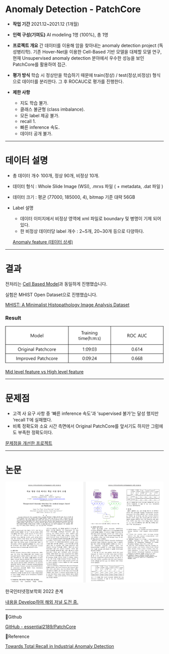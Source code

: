 # Anomaly Detection - PatchCore

- **작업 기간**
2021.12~2021.12 (1개월)

- **인력 구성(기여도)**
AI modeling 1명 (100%), 총 1명

- **프로젝트 개요**
간 데이터를 이용해 암을 찾아내는 anomaly detection project (독성병리학).
기존 Hover-Net을 이용한 Cell-Based 기반 모델을 대체할 모델 연구, 현재 Unsupervised anomaly detection 분야에서 우수한 성능을 보인 PatchCore를 활용하여 접근.

- **평가 방식**
학습 시 정상만을 학습하기 때문에 train(정상) / test(정상,비정상) 형식으로 데이터를 분리한다. 그 후 ROCAUC로 평가를 진행한다.

- **제한 사항**
    - 지도 학습 불가.
    - 클래스 불균형 (class imbalance).
    - 모든 label 제공 불가.
    - recall 1.
    - 빠른 inference 속도.
    - 데이터 공개 불가.

---

# 데이터 설명

- 총 데이터 개수 100개, 정상 90개, 비정상 10개.
- 데이터 형식 : Whole Slide Image (WSI), .mrxs 파일 ( + metadata, .dat 파일 )
- 데이터 크기 : 평균 (77000, 185000, 4), bitmap 기준 대략 56GB

- Label 설명
    - 데이터 이미지에서 비정상 영역에 xml 파일로 boundary 및 병명이 기제 되어 있다.
    - 한 비정상 데이터당 label 개수 : 2~5개, 20~30개 등으로 다양하다.
    
    [Anomaly feature (데이터 상세)](https://www.notion.so/Anomaly-feature-0b625be87f2048228be6184ed3acf6c5)
    

---

# 결과

전처리는 [Cell Based Model](https://www.notion.so/Anomaly-Detection-Cell-Based-Model-dc4f87510468429b8f0f607be7eb64dd)과 동일하게 진행했습니다.

실험은 MHIST Open Dataset으로 진행했습니다.

[MHIST: A Minimalist Histopathology Image Analysis Dataset](https://bmirds.github.io/MHIST/)

### Result

![Untitled](Anomaly%20De%207ab1a/Untitled.png)

[Mid level feature vs High level feature](https://www.notion.so/8615507407fc47e9b147ec2bb84de992)

---

# 문제점

- 고객 사 요구 사항 중 ‘빠른 inference 속도’과 ‘supervised 불가’는 달성 했지만 ‘recall 1’에 실패했다.
- 비록 정확도와 소요 시간 측면에서 Original PatchCore를 앞서기도 하지만 그럼에도 부족한 정확도이다.

[문제점을 개선한 프로젝트](https://www.notion.so/Anomaly-Detection-FPC-03a4a34a4fb8426faa25e561ac133863)

---

# 논문

![한국인터넷정보학회 2020 춘계](Anomaly%20De%207ab1a/Untitled%201.png)

한국인터넷정보학회 2022 춘계

[내용을 Develop하여 해외 저널 도전 중.](https://www.notion.so/Anomaly-Detection-PatchCore-Develop-40b18238bce24810b56676ca50cda762)

---

📁Github

[GitHub - essential2189/PatchCore](https://github.com/essential2189/PatchCore)

📄Reference

[Towards Total Recall in Industrial Anomaly Detection](https://arxiv.org/abs/2106.08265)

